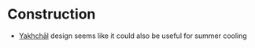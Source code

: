 # Construction
- [Yakhchāl](https://en.wikipedia.org/wiki/Yakhch%C4%81l) design seems like it could also be useful for summer cooling
